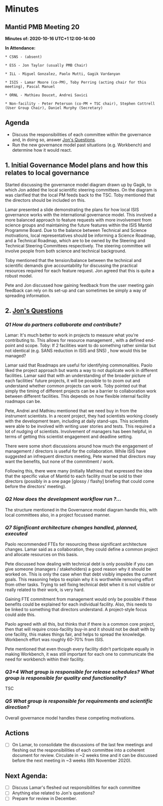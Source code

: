 #  Minutes

##  Mantid PMB Meeting 20

**Minutes of: 2020-10-16 UTC+1 12:00-14:00**

**In Attendance:**
```
* CSNS - (absent)

* ESS - Jon Taylor (usually PMB Chair)

* ILL - Miguel Gonzalez, Paolo Mutti, Gagik Vardanyan

* ISIS - Lamar Moore (co-PM), Toby Perring (acting chair for this meeting), Pascal Manuel

* ORNL - Mathieu Doucet, Andrei Savici

* Non-facility - Peter Peterson (co-PM + TSC chair), Stephen Cottrell (User Group Chair), Daniel Murphy (Secretary)
```
##  Agenda
- Discuss the responsibilities of each committee within the governance and, in doing so, answer 
  [Jon's Questions](https://github.com/mantidproject/collaboration/pull/1#issuecomment-694769218).
- Run the new governance model past situations (e.g. Workbench) and determine how it would react.

##  1. Initial Governance Model plans and how this relates to local governance

Started discussing the governance model diagram drawn up by Gagik, to which Jon added the local scientific steering 
committees. On the diagram is was clarified that the local PM feeds back to the TSC.
Toby mentioned that the directors should be included on this.

Lamar presented a slide demonstrating the plans for how local ISIS governance works with 
the international governance model. This involved a more balanced approach to feature requests with more 
involvement from science groups and maintaining the future features within the ISIS Mantid Programme Board.
Due to the balance between Technical and Science motivations, local representatives should be informing 
a Science Roadmap, and a Technical Roadmap, which are to be owned by the Steering and Technical Steering Committees
respectively. The steering committee will involve people from both science and technical background. 

Toby mentioned that the tension/balance between the technical and scientific demands give accountability for discussing
the practical resources required for each feature request. Jon agreed that this is quite a robust model.

Pete and Jon discussed how gaining feedback from the user meeting gain feedback can rely on its set-up and can sometimes
be simply a way of spreading information.

##  2. [Jon's Questions](https://github.com/mantidproject/collaboration/pull/1#issuecomment-694769218)

### *Q1 How do partners collaborate and contribute?*

Lamar: It's much better to work in projects to measure what you're contributing to. This allows for resource management
, with a defined end-point and scope.
Toby: If 2 facilities want to do something rather similar but not identical (e.g. SANS reduction in ISIS and SNS)
, how would this be managed?
 
Lamar said that Roadmaps are useful for identifying commonalities.
Paolo liked the project approach but wants a way to not duplicate work in different facilities.
Lamar said that with an understanding of the broader picture of each facilities' future projects, it will be possible to
to zoom out and understand whether common projects can work.
Toby pointed out that simply the timing of different projects can be a barrier to collaboration work
between different facilities. This depends on how flexible internal facility roadmaps can be.

Pete, Andrei and Mathieu mentioned that we need buy in from the instrument scientists. In a recent project, they had
scientists working closely with the development team, including at daily stand-ups. This scientists were able to be 
involved with writing user stories and tests. This required a lot of nudging of scientists. 
Involvement of managers has been helpful, in terms of getting this scientist engagement and deadline setting.

There were some short discussions around how much the engagement of management / directors is useful for the 
collaboration. While ISIS have suggested an infrequent directors meeting, Pete warned that directors may
want the benefits, but none of the commitment / work. 

Following this, there were many (initially Mathieu) that expressed the idea that the specific value of Mantid to each 
facility must be sold to their directors (possibly in a one page [glossy / flashy] briefing that could come before 
the directors' meeting).


### *Q2 How does the development workflow run ?...*

The structure mentioned in the Governance model diagram handle this, with local committees also, in a project focussed
manner.

### *Q7 Significant architecture changes handled, planned, executed*

Paolo recommended FTEs for resourcing these significant architecture changes.
Lamar said as a collaboration, they could define a common project and allocate resources on this basis.

Pete discussed how dealing with technical debt is only possible if you can give someone (managers / stakeholders)
a good reason why it should be worked on. This is only the case when that debt visibly impedes
the current goals. This reasoning helps to explain why it is worthwhile removing effort from other
tasks. Trying to sell fixing technical debt when it is not visible or really related to their work, is very hard.

Gaining FTE commitment from management would only be possible if these benefits could be explained for each individual
facility. Also, this needs to be linked to something that directors understand. A project-style focus could aide this.

Paolo agreed with all this, but thinks that if there is a common core project, then that will require cross-facility 
buy-in and it should not be dealt with by one facility, this makes things fair, and helps to spread the knowledge.
Workbench effort was roughly 60-70% from ISIS.

Pete mentioned that even though every facility didn't participate equally in making Workbench, it was still important 
for each one to communicate the need for workbench within their facility.

### *Q3+4 What group is responsible for release schedules? What group is responsible for quality and functionality?*
TSC

### *Q5 What group is responsible for requirements and scientific direction?*
Overall governance model handles these competing motivations.

##  Actions

- [ ] On Lamar, to consolidate the discussions of the last few meetings and fleshing out the responsibilities of 
      each committee into a coherent document for review. Circulate in ~2 weeks time and it can be discussed before
      the next meeting in ~3 weeks (6th November 2020). 

 
##  Next Agenda:

- [ ] Discuss Lamar's fleshed out responsibilities for each committee 
- [ ] Anything else related to Jon's questions?
- [ ] Prepare for review in December.